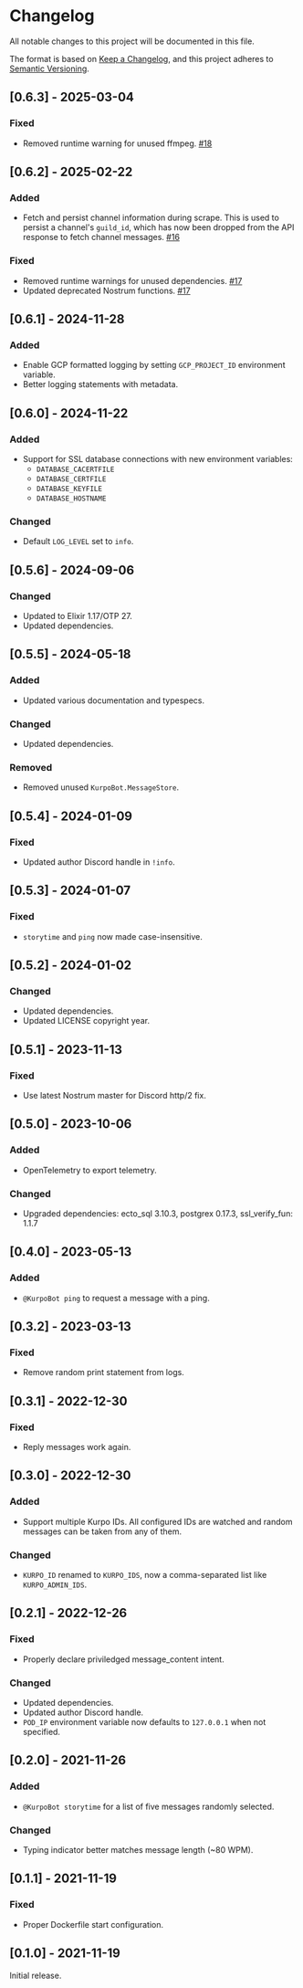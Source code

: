 # Changelog

All notable changes to this project will be documented in this file.

The format is based on [Keep a Changelog](https://keepachangelog.com/en/1.0.0/),
and this project adheres to [Semantic Versioning](https://semver.org/spec/v2.0.0.html).

## [0.6.3] - 2025-03-04

### Fixed

- Removed runtime warning for unused ffmpeg. [#18](https://github.com/hpopp/kurpo-bot/pull/18)

## [0.6.2] - 2025-02-22

### Added

- Fetch and persist channel information during scrape. This is used to persist a channel's `guild_id`,
  which has now been dropped from the API response to fetch channel messages. [#16](https://github.com/hpopp/kurpo-bot/pull/16)

### Fixed

- Removed runtime warnings for unused dependencies. [#17](https://github.com/hpopp/kurpo-bot/pull/17)
- Updated deprecated Nostrum functions. [#17](https://github.com/hpopp/kurpo-bot/pull/17)

## [0.6.1] - 2024-11-28

### Added

- Enable GCP formatted logging by setting `GCP_PROJECT_ID` environment variable.
- Better logging statements with metadata.

## [0.6.0] - 2024-11-22

### Added

- Support for SSL database connections with new environment variables:
  - `DATABASE_CACERTFILE`
  - `DATABASE_CERTFILE`
  - `DATABASE_KEYFILE`
  - `DATABASE_HOSTNAME`

### Changed

- Default `LOG_LEVEL` set to `info`.

## [0.5.6] - 2024-09-06

### Changed

- Updated to Elixir 1.17/OTP 27.
- Updated dependencies.

## [0.5.5] - 2024-05-18

### Added

- Updated various documentation and typespecs.

### Changed

- Updated dependencies.

### Removed

- Removed unused `KurpoBot.MessageStore`.

## [0.5.4] - 2024-01-09

### Fixed

- Updated author Discord handle in `!info`.

## [0.5.3] - 2024-01-07

### Fixed

- `storytime` and `ping` now made case-insensitive.

## [0.5.2] - 2024-01-02

### Changed

- Updated dependencies.
- Updated LICENSE copyright year.

## [0.5.1] - 2023-11-13

### Fixed

- Use latest Nostrum master for Discord http/2 fix.

## [0.5.0] - 2023-10-06

### Added

- OpenTelemetry to export telemetry.

### Changed

- Upgraded dependencies: ecto_sql 3.10.3, postgrex 0.17.3, ssl_verify_fun: 1.1.7

## [0.4.0] - 2023-05-13

### Added

- `@KurpoBot ping` to request a message with a ping.

## [0.3.2] - 2023-03-13

### Fixed

- Remove random print statement from logs.

## [0.3.1] - 2022-12-30

### Fixed

- Reply messages work again.

## [0.3.0] - 2022-12-30

### Added

- Support multiple Kurpo IDs. All configured IDs are watched and random messages
  can be taken from any of them.

### Changed

- `KURPO_ID` renamed to `KURPO_IDS`, now a comma-separated list like `KURPO_ADMIN_IDS`.

## [0.2.1] - 2022-12-26

### Fixed

- Properly declare priviledged message_content intent.

### Changed

- Updated dependencies.
- Updated author Discord handle.
- `POD_IP` environment variable now defaults to `127.0.0.1` when not specified.

## [0.2.0] - 2021-11-26

### Added

- `@KurpoBot storytime` for a list of five messages randomly selected.

### Changed

- Typing indicator better matches message length (~80 WPM).

## [0.1.1] - 2021-11-19

### Fixed

- Proper Dockerfile start configuration.

## [0.1.0] - 2021-11-19

Initial release.
